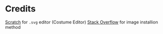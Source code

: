 # Credits

[Scratch](https://scratch.mit.edu) for `.svg` editor (Costume Editor)
[Stack Overflow](https://stackoverflow.com/questions/13137817/how-to-download-image-using-requests) for image installion method
